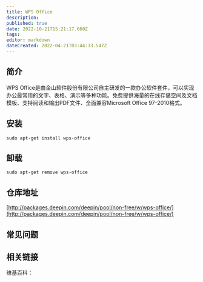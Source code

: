 ```yaml
---
title: WPS Office
description: 
published: true
date: 2022-10-21T15:21:17.660Z
tags: 
editor: markdown
dateCreated: 2022-04-21T03:44:33.547Z
---
```


## 简介

WPS Office是由金山软件股份有限公司自主研发的一款办公软件套件，可以实现办公最常用的文字、表格、演示等多种功能。免费提供海量的在线存储空间及文档模板、支持阅读和输出PDF文件、全面兼容Microsoft Office 97-2010格式。

## 安装

`sudo apt-get install wps-office`

## 卸载

`sudo apt-get remove wps-office`

## 仓库地址

[http://packages.deepin.com/deepin/pool/non-free/w/wps-office/](http://packages.deepin.com/deepin/pool/non-free/w/wps-office/)


## 常见问题


## 相关链接

维基百科：